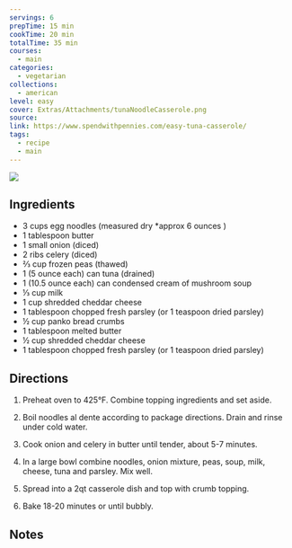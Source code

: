 ```yaml
---
servings: 6
prepTime: 15 min
cookTime: 20 min
totalTime: 35 min
courses:
  - main
categories:
  - vegetarian
collections:
  - american
level: easy
cover: Extras/Attachments/tunaNoodleCasserole.png
source:
link: https://www.spendwithpennies.com/easy-tuna-casserole/
tags:
  - recipe
  - main
---
```


![](Extras/Attachments/tunaNoodleCasserole.png)


## Ingredients

- 3 cups egg noodles (measured dry *approx 6 ounces )
- 1 tablespoon butter
- 1 small onion (diced)
- 2 ribs celery (diced)
- ⅔ cup frozen peas (thawed)
- 1 (5 ounce each) can tuna (drained)
- 1 (10.5 ounce each) can condensed cream of mushroom soup
- ⅓ cup milk
- 1 cup shredded cheddar cheese
- 1 tablespoon chopped fresh parsley (or 1 teaspoon dried parsley)
- ½ cup panko bread crumbs
- 1 tablespoon melted butter
- ½ cup shredded cheddar cheese
- 1 tablespoon chopped fresh parsley (or 1 teaspoon dried parsley)


## Directions

1. Preheat oven to 425°F. Combine topping ingredients and set aside.

2. Boil noodles al dente according to package directions. Drain and rinse under cold water.

3. Cook onion and celery in butter until tender, about 5-7 minutes.

4. In a large bowl combine noodles, onion mixture, peas, soup, milk, cheese, tuna and parsley. Mix well.

5. Spread into a 2qt casserole dish and top with crumb topping.

6. Bake 18-20 minutes or until bubbly.


## Notes
